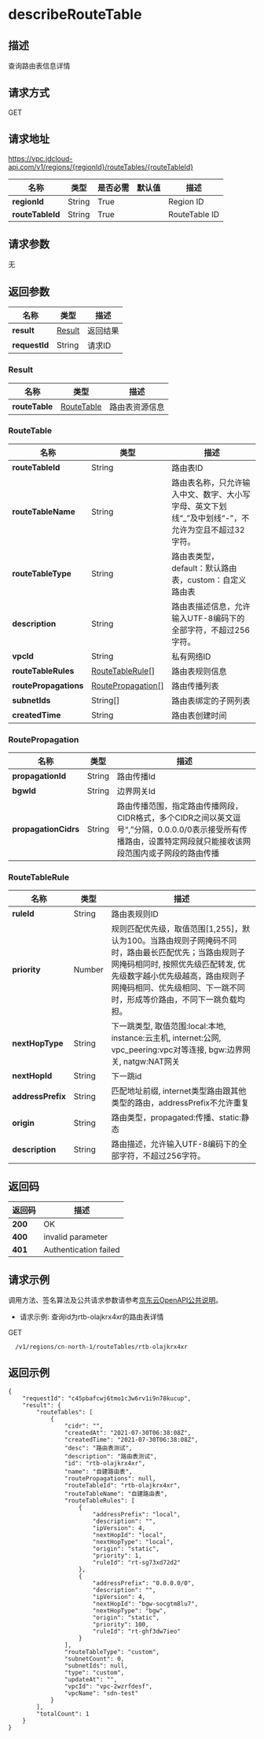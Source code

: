 # describeRouteTable


## 描述
查询路由表信息详情

## 请求方式
GET

## 请求地址
https://vpc.jdcloud-api.com/v1/regions/{regionId}/routeTables/{routeTableId}

|名称|类型|是否必需|默认值|描述|
|---|---|---|---|---|
|**regionId**|String|True| |Region ID|
|**routeTableId**|String|True| |RouteTable ID|

## 请求参数
无


## 返回参数
|名称|类型|描述|
|---|---|---|
|**result**|[Result](#user-content-result)|返回结果|
|**requestId**|String|请求ID|

### <div id="user-content-esult">Result</div>
|名称|类型|描述|
|---|---|---|
|**routeTable**|[RouteTable](#user-content-routetable)|路由表资源信息|
### <div id="user-content-routetable">RouteTable</div>
|名称|类型|描述|
|---|---|---|
|**routeTableId**|String|路由表ID|
|**routeTableName**|String|路由表名称，只允许输入中文、数字、大小写字母、英文下划线“_”及中划线“-”，不允许为空且不超过32字符。|
|**routeTableType**|String|路由表类型，default：默认路由表，custom：自定义路由表|
|**description**|String|路由表描述信息，允许输入UTF-8编码下的全部字符，不超过256字符。|
|**vpcId**|String|私有网络ID|
|**routeTableRules**|[RouteTableRule[]](#user-content-routetablerule)|路由表规则信息|
|**routePropagations**|[RoutePropagation[]](#user-content-routepropagation)|路由传播列表|
|**subnetIds**|String[]|路由表绑定的子网列表|
|**createdTime**|String|路由表创建时间|
### <div id="user-content-routepropagation">RoutePropagation</div>
|名称|类型|描述|
|---|---|---|
|**propagationId**|String|路由传播Id|
|**bgwId**|String|边界网关Id|
|**propagationCidrs**|String|路由传播范围，指定路由传播网段，CIDR格式，多个CIDR之间以英文逗号“,”分隔，0.0.0.0/0表示接受所有传播路由，设置特定网段就只能接收该网段范围内或子网段的路由传播|
### <div id="user-content-routetablerule">RouteTableRule</div>
|名称|类型|描述|
|---|---|---|
|**ruleId**|String|路由表规则ID|
|**priority**|Number|规则匹配优先级，取值范围[1,255]，默认为100。当路由规则子网掩码不同时，路由最长匹配优先；当路由规则子网掩码相同时, 按照优先级匹配转发, 优先级数字越小优先级越高，路由规则子网掩码相同、优先级相同、下一跳不同时，形成等价路由，不同下一跳负载均担。|
|**nextHopType**|String|下一跳类型, 取值范围:local:本地, instance:云主机, internet:公网, vpc_peering:vpc对等连接, bgw:边界网关, natgw:NAT网关|
|**nextHopId**|String|下一跳id|
|**addressPrefix**|String|匹配地址前缀, internet类型路由跟其他类型的路由，addressPrefix不允许重复|
|**origin**|String|路由类型，propagated:传播、static:静态|
|**description**|String|路由描述，允许输入UTF-8编码下的全部字符，不超过256字符。|

## 返回码
|返回码|描述|
|---|---|
|**200**|OK|
|**400**|invalid parameter|
|**401**|Authentication failed|

## 请求示例
调用方法、签名算法及公共请求参数请参考[京东云OpenAPI公共说明](https://docs.jdcloud.com/common-declaration/api/introduction)。
- 请求示例: 查询id为rtb-olajkrx4xr的路由表详情

GET
```
  /v1/regions/cn-north-1/routeTables/rtb-olajkrx4xr

```

## 返回示例
```
{
    "requestId": "c45pbafcwj6tmo1c3w6rv1i9n78kucup", 
    "result": {
        "routeTables": [
            {
                "cidr": "", 
                "createdAt": "2021-07-30T06:38:08Z", 
                "createdTime": "2021-07-30T06:38:08Z", 
                "desc": "路由表测试", 
                "description": "路由表测试", 
                "id": "rtb-olajkrx4xr", 
                "name": "自建路由表", 
                "routePropagations": null, 
                "routeTableId": "rtb-olajkrx4xr", 
                "routeTableName": "自建路由表", 
                "routeTableRules": [
                    {
                        "addressPrefix": "local", 
                        "description": "", 
                        "ipVersion": 4, 
                        "nextHopId": "local", 
                        "nextHopType": "local", 
                        "origin": "static", 
                        "priority": 1, 
                        "ruleId": "rt-sg73xd72d2"
                    }, 
                    {
                        "addressPrefix": "0.0.0.0/0", 
                        "description": "", 
                        "ipVersion": 4, 
                        "nextHopId": "bgw-socgtm8lu7", 
                        "nextHopType": "bgw", 
                        "origin": "static", 
                        "priority": 100, 
                        "ruleId": "rt-ghf3dw7ieo"
                    }
                ], 
                "routeTableType": "custom", 
                "subnetCount": 0, 
                "subnetIds": null, 
                "type": "custom", 
                "updateAt": "", 
                "vpcId": "vpc-2wzrfdesf", 
                "vpcName": "sdn-test"
            }
        ], 
        "totalCount": 1
    }
}
```
